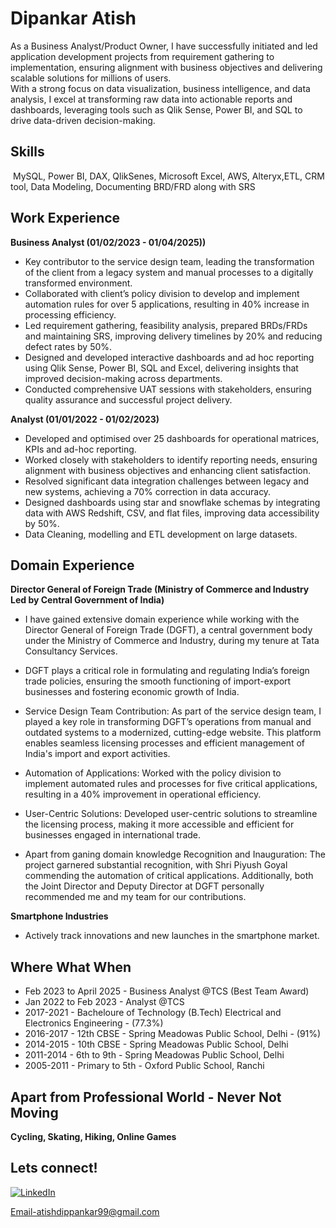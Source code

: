# Dipankar Atish

As a Business Analyst/Product Owner, I have successfully initiated and led application development projects from requirement 
gathering to implementation, ensuring alignment with business objectives and delivering scalable solutions for millions of users.  
With a strong focus on data visualization, business intelligence, and data analysis, I excel at transforming raw data into actionable 
reports and dashboards, leveraging tools such as Qlik Sense, Power BI, and SQL to drive data-driven decision-making. 

## Skills
![]()
MySQL, Power BI, DAX, QlikSenes, Microsoft Excel, AWS, Alteryx,ETL, CRM tool, Data Modeling, Documenting BRD/FRD along with SRS


## Work Experience

**Business Analyst (01/02/2023 - 01/04/2025))**
-	Key contributor to the service design team, leading the transformation of the client from a legacy system and manual processes to a digitally transformed environment.
- Collaborated with client’s policy division to develop and implement automation rules for over 5 applications, resulting in 40% increase in processing efficiency.
-	Led requirement gathering, feasibility analysis, prepared BRDs/FRDs and maintaining SRS, improving delivery timelines by 20% and reducing defect rates by 50%.
-	Designed and developed interactive dashboards and ad hoc reporting using Qlik Sense, Power BI, SQL and Excel, delivering insights that improved decision-making across departments.
-	Conducted comprehensive UAT sessions with stakeholders, ensuring quality assurance and successful project delivery.
  
**Analyst (01/01/2022 - 01/02/2023)**
-	Developed and optimised over 25 dashboards for operational matrices, KPIs and ad-hoc reporting. 
-	Worked closely with stakeholders to identify reporting needs, ensuring alignment with business objectives and enhancing client satisfaction.
-	Resolved significant data integration challenges between legacy and new systems, achieving a 70% correction in data accuracy.
-	Designed dashboards using star and snowflake schemas by integrating data with AWS Redshift, CSV, and flat files, improving data accessibility by 50%.
-	Data Cleaning, modelling and ETL development on large datasets. 


## Domain Experience
**Director General of Foreign Trade (Ministry of Commerce and Industry Led by Central Government of India)**
- I have gained extensive domain experience while working with the Director General of Foreign Trade (DGFT), a central government body under the Ministry of Commerce and Industry, during my tenure at Tata Consultancy Services. 
- DGFT plays a critical role in formulating and regulating India’s foreign trade policies, ensuring the smooth functioning of import-export businesses and fostering economic growth of India.
- Service Design Team Contribution:
As part of the service design team, I played a key role in transforming DGFT’s operations from manual and outdated systems to a modernized, cutting-edge website. This platform enables seamless licensing processes and efficient management of India's import and export activities.
- Automation of Applications:
Worked with the policy division to implement automated rules and processes for five critical applications, resulting in a 40% improvement in operational efficiency.

- User-Centric Solutions:
Developed user-centric solutions to streamline the licensing process, making it more accessible and efficient for businesses engaged in international trade.
-   Apart from ganing domain knowledge  Recognition and Inauguration:
The project garnered substantial recognition, with Shri Piyush Goyal commending the automation of critical applications. Additionally, both the Joint Director and Deputy Director at DGFT personally recommended me and my team for our contributions.

**Smartphone Industries**
- Actively track innovations and new launches in the smartphone market.


## Where What When
-  Feb 2023 to April 2025 - Business Analyst @TCS (Best Team Award)
-  Jan 2022 to Feb 2023 - Analyst @TCS
-  2017-2021 - Bacheloure of Technology (B.Tech) Electrical and Electronics Engineering - (77.3%)
-  2016-2017 - 12th CBSE - Spring Meadowas Public School, Delhi - (91%)
-  2014-2015 - 10th CBSE - Spring Meadowas Public School, Delhi
-  2011-2014 - 6th to 9th - Spring Meadowas Public School, Delhi
-  2005-2011 - Primary to 5th - Oxford Public School, Ranchi


## Apart from Professional World - Never Not Moving
**Cycling, Skating, Hiking, Online Games**  


## Lets connect!
[![LinkedIn](https://img.shields.io/badge/LinkedIn-0077B5?style=for-the-badge&logo=linkedin&logoColor=white)](https://www.linkedin.com/in/dipankar-atish-business-analyst/)

Email-atishdippankar99@gmail.com

